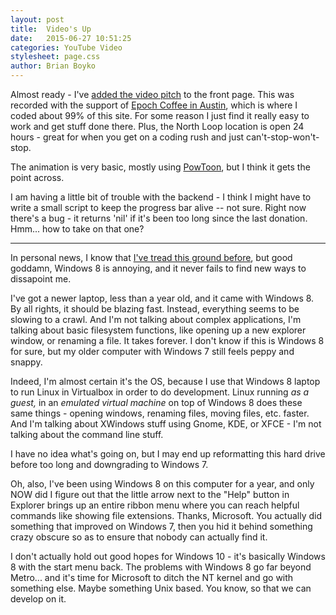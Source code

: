 ```yaml
---
layout: post
title:  Video's Up
date:   2015-06-27 10:51:25
categories: YouTube Video
stylesheet: page.css
author: Brian Boyko
---
```


Almost ready - I've [added the video pitch](https://www.youtube.com/watch?v=uxlyQEVB5EM) to the front page.  This was recorded with the support of [Epoch Coffee in Austin](https://www.google.com/webhp?sourceid=chrome-instant&ion=1&espv=2&ie=UTF-8#q=epoch%20coffee), which is where I coded about 99% of this site.  For some reason I just find it really easy to work and get stuff done there. Plus, the North Loop location is open 24 hours - great for when you get on a coding rush and just can't-stop-won't-stop. <!-- break -->

The animation is very basic, mostly using [PowToon](http://www.powtoon.com/), but I think it gets the point across.  

I am having a little bit of trouble with the backend - I think I might have to write a small script to keep the progress bar alive -- not sure. Right now there's a bug - it returns 'nil' if it's been too long since the last donation.  Hmm... how to take on that one?

---

In personal news, I know that [I've tread this ground before](https://www.youtube.com/watch?v=WTYet-qf1jo), but good goddamn, Windows 8 is annoying, and it never fails to find new ways to dissapoint me.  

I've got a newer laptop, less than a year old, and it came with Windows 8.  By all rights, it should be blazing fast. Instead, everything seems to be slowing to a crawl. And I'm not talking about complex applications, I'm talking about basic filesystem functions, like opening up a new explorer window, or renaming a file.  It takes forever.  I don't know if this is Windows 8 for sure, but my older computer with Windows 7 still feels peppy and snappy.  

Indeed, I'm almost certain it's the OS, because I use that Windows 8 laptop to run Linux in Virtualbox in order to do development. Linux running *as a guest,* in an *emulated virtual machine* on top of Windows 8 does these same things - opening windows, renaming files, moving files, etc. faster. And I'm talking about XWindows stuff using Gnome, KDE, or XFCE - I'm not talking about the command line stuff. 

I have no idea what's going on, but I may end up reformatting this hard drive before too long and downgrading to Windows 7. 

Oh, also, I've been using Windows 8 on this computer for a year, and only NOW did I figure out that the little arrow next to the "Help" button in Explorer brings up an entire ribbon menu where you can reach helpful commands like showing file extensions. Thanks, Microsoft. You actually did something that improved on Windows 7, then you hid it behind something crazy obscure so as to ensure that nobody can actually find it. 

I don't actually hold out good hopes for Windows 10 - it's basically Windows 8 with the start menu back.  The problems with Windows 8 go far beyond Metro... and it's time for Microsoft to ditch the NT kernel and go with something else.  Maybe something Unix based.  You know, so that we can develop on it. 